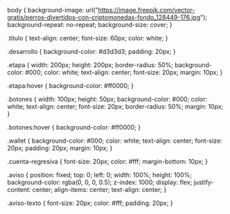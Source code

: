 body {
  background-image: url("https://image.freepik.com/vector-gratis/perros-divertidos-con-criptomonedas-fondo_128449-176.jpg");
  background-repeat: no-repeat;
  background-size: cover;
}

.titulo {
  text-align: center;
  font-size: 60px;
  color: white;
}

.desarrollo {
  background-color: #d3d3d3;
  padding: 20px;
}

.etapa {
  width: 200px;
  height: 200px;
  border-radius: 50%;
  background-color: #000;
  color: white;
  text-align: center;
  font-size: 20px;
  margin: 10px;
}

.etapa:hover {
  background-color: #ff0000;
}

.botones {
  width: 100px;
  height: 50px;
  background-color: #000;
  color: white;
  text-align: center;
  font-size: 20px;
  border-radius: 50%;
  margin: 10px;
}

.botones:hover {
  background-color: #ff0000;
}

.wallet {
  background-color: #000;
  color: white;
  text-align: center;
  font-size: 20px;
  padding: 20px;
  margin: 10px;
}

.cuenta-regresiva {
  font-size: 20px;
  color: #fff;
  margin-bottom: 10px;
}

.aviso {
  position: fixed;
  top: 0;
  left: 0;
  width: 100%;
  height: 100%;
  background-color: rgba(0, 0, 0, 0.5);
  z-index: 1000;
  display: flex;
  justify-content: center;
  align-items: center;
  text-align: center;
}

.aviso-texto {
  font-size: 20px;
  color: #fff;
  padding: 20px;
}
